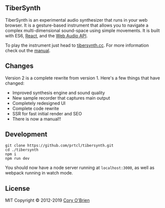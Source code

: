## TiberSynth

TiberSynth is an experimental audio synthesizer that runs in your web browser. It is a gesture-based instrument that allows you to navigate a complex multi-dimensional sound-space using simple movements. It is built with ES6, [React](https://reactjs.org/), and the [Web Audio API](https://developer.mozilla.org/en-US/docs/Web/API/Web_Audio_API).

To play the instrument just head to [tibersynth.cc](http://tibersynth.cc/). For more information check out the [manual](http://tibersynth.cc/manual).

## Changes

Version 2 is a complete rewrite from version 1. Here's a few things that have changed:

- Improved synthesis engine and sound quality
- New sample recorder that captures main output
- Completely redesigned UI
- Complete code rewrite
- SSR for fast initial render and SEO
- There is now a manual!!

## Development

```
git clone https://github.com/prtcl/tibersynth.git
cd ./tibersynth
npm i
npm run dev
```

You should now have a node server running at `localhost:3000`, as well as webpack running in watch mode.

## License

MIT
Copyright © 2012-2019 [Cory O'Brien](http://prtcl.cc/)
